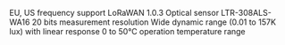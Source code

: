 EU, US frequency support
LoRaWAN 1.0.3
Optical sensor LTR-308ALS-WA16
20 bits measurement resolution
Wide dynamic range (0.01 to 157K lux) with linear response
0 to 50°C operation temperature range
